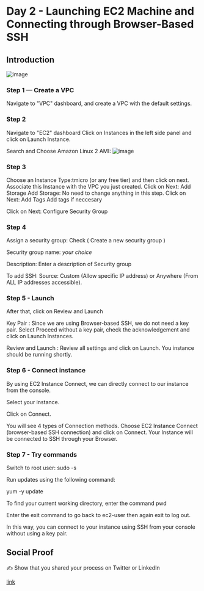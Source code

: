 

# Day 2 - Launching EC2 Machine and Connecting through Browser-Based SSH

## Introduction

![image](https://user-images.githubusercontent.com/82836111/139876923-b148f003-c9b6-472d-808d-7082a8d54e26.png)

### Step 1 — Create a VPC

Navigate to "VPC" dashboard, and create a VPC with the default settings.

### Step 2

Navigate to "EC2" dashboard
Click on Instances in the left side panel and click on  Launch Instance.

Search and Choose Amazon Linux 2 AMI: ![image](https://user-images.githubusercontent.com/82836111/139877494-7f8ea5ed-c229-48fb-80d9-f56243bf96b0.png)


### Step 3 

Choose an Instance Type:tmicro (or any free tier) and then click on next.
Associate this Instance with the VPC you just created.
Click on Next: Add Storage
Add Storage: No need to change anything in this step. Click on Next: Add Tags
Add tags if neccesary 

Click on Next: Configure Security Group

### Step 4
Assign a security group: Check ( Create a new security group )

Security group name: *your choice*

Description: Enter a description of Security group 

To add SSH:
Source: Custom (Allow specific IP address) or Anywhere (From ALL IP addresses accessible).

### Step 5 - Launch
After that, click on Review and Launch

Key Pair : Since we are using Browser-based SSH, we do not need a key pair. Select Proceed without a key pair, check the acknowledgement and click on Launch Instances.

Review and Launch : Review all settings and click on Launch. You instance should be running shortly.

### Step 6 - Connect instance
By using EC2 Instance Connect, we can directly connect to our instance from the console.

Select your instance.

Click on Connect.

You will see 4 types of Connection methods. Choose EC2 Instance Connect (browser-based SSH connection) and click on Connect.
Your Instance will be connected to SSH through your Browser.

### Step 7 - Try commands

Switch to root user: sudo -s

Run updates using the following command: 

yum -y update

To find your current working directory, enter the command pwd

Enter the exit command to go back to ec2-user then again exit to log out.

In this way, you can connect to your instance using SSH from your console without using a key pair.



## Social Proof

✍️ Show that you shared your process on Twitter or LinkedIn

[link](link)
